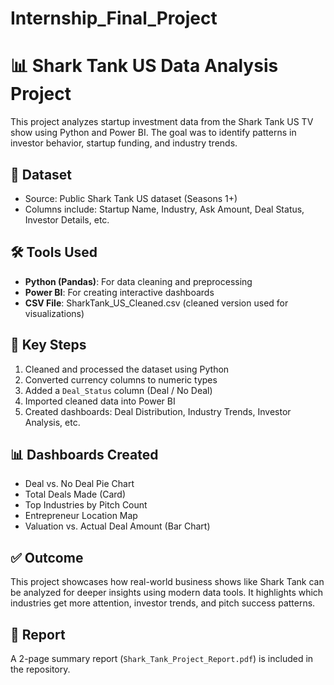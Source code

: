 # Internship_Final_Project
# 📊 Shark Tank US Data Analysis Project

This project analyzes startup investment data from the Shark Tank US TV show using Python and Power BI. The goal was to identify patterns in investor behavior, startup funding, and industry trends.

## 📁 Dataset
- Source: Public Shark Tank US dataset (Seasons 1+)
- Columns include: Startup Name, Industry, Ask Amount, Deal Status, Investor Details, etc.

## 🛠️ Tools Used
- **Python (Pandas)**: For data cleaning and preprocessing
- **Power BI**: For creating interactive dashboards
- **CSV File**: SharkTank_US_Cleaned.csv (cleaned version used for visualizations)

## 📌 Key Steps
1. Cleaned and processed the dataset using Python
2. Converted currency columns to numeric types
3. Added a `Deal_Status` column (Deal / No Deal)
4. Imported cleaned data into Power BI
5. Created dashboards: Deal Distribution, Industry Trends, Investor Analysis, etc.

## 📊 Dashboards Created
- Deal vs. No Deal Pie Chart
- Total Deals Made (Card)
- Top Industries by Pitch Count
- Entrepreneur Location Map
- Valuation vs. Actual Deal Amount (Bar Chart)

## ✅ Outcome
This project showcases how real-world business shows like Shark Tank can be analyzed for deeper insights using modern data tools. It highlights which industries get more attention, investor trends, and pitch success patterns.

## 📄 Report
A 2-page summary report (`Shark_Tank_Project_Report.pdf`) is included in the repository.
